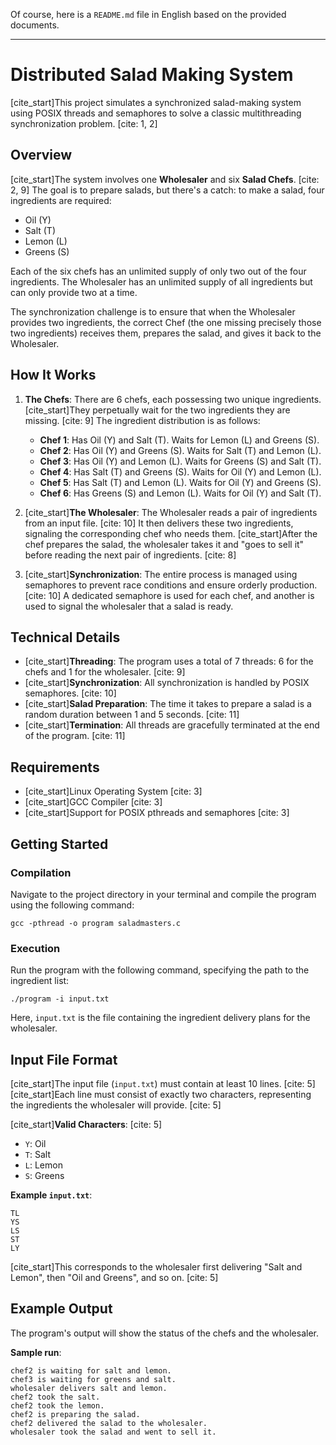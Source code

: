Of course, here is a `README.md` file in English based on the provided documents.

---

# Distributed Salad Making System

[cite_start]This project simulates a synchronized salad-making system using POSIX threads and semaphores to solve a classic multithreading synchronization problem. [cite: 1, 2]

## Overview

[cite_start]The system involves one **Wholesaler** and six **Salad Chefs**. [cite: 2, 9] The goal is to prepare salads, but there's a catch: to make a salad, four ingredients are required:
* Oil (Y)
* Salt (T)
* Lemon (L)
* Greens (S)

Each of the six chefs has an unlimited supply of only two out of the four ingredients. The Wholesaler has an unlimited supply of all ingredients but can only provide two at a time.

The synchronization challenge is to ensure that when the Wholesaler provides two ingredients, the correct Chef (the one missing precisely those two ingredients) receives them, prepares the salad, and gives it back to the Wholesaler.

## How It Works

1.  **The Chefs**: There are 6 chefs, each possessing two unique ingredients. [cite_start]They perpetually wait for the two ingredients they are missing. [cite: 9] The ingredient distribution is as follows:
    * **Chef 1**: Has Oil (Y) and Salt (T). Waits for Lemon (L) and Greens (S).
    * **Chef 2**: Has Oil (Y) and Greens (S). Waits for Salt (T) and Lemon (L).
    * **Chef 3**: Has Oil (Y) and Lemon (L). Waits for Greens (S) and Salt (T).
    * **Chef 4**: Has Salt (T) and Greens (S). Waits for Oil (Y) and Lemon (L).
    * **Chef 5**: Has Salt (T) and Lemon (L). Waits for Oil (Y) and Greens (S).
    * **Chef 6**: Has Greens (S) and Lemon (L). Waits for Oil (Y) and Salt (T).

2.  [cite_start]**The Wholesaler**: The Wholesaler reads a pair of ingredients from an input file. [cite: 10] It then delivers these two ingredients, signaling the corresponding chef who needs them. [cite_start]After the chef prepares the salad, the wholesaler takes it and "goes to sell it" before reading the next pair of ingredients. [cite: 8]

3.  [cite_start]**Synchronization**: The entire process is managed using semaphores to prevent race conditions and ensure orderly production. [cite: 10] A dedicated semaphore is used for each chef, and another is used to signal the wholesaler that a salad is ready.

## Technical Details

* [cite_start]**Threading**: The program uses a total of 7 threads: 6 for the chefs and 1 for the wholesaler. [cite: 9]
* [cite_start]**Synchronization**: All synchronization is handled by POSIX semaphores. [cite: 10]
* [cite_start]**Salad Preparation**: The time it takes to prepare a salad is a random duration between 1 and 5 seconds. [cite: 11]
* [cite_start]**Termination**: All threads are gracefully terminated at the end of the program. [cite: 11]

## Requirements

* [cite_start]Linux Operating System [cite: 3]
* [cite_start]GCC Compiler [cite: 3]
* [cite_start]Support for POSIX pthreads and semaphores [cite: 3]

## Getting Started

### Compilation

Navigate to the project directory in your terminal and compile the program using the following command:
```shell
gcc -pthread -o program saladmasters.c
```

### Execution

Run the program with the following command, specifying the path to the ingredient list:
```shell
./program -i input.txt
```
Here, `input.txt` is the file containing the ingredient delivery plans for the wholesaler.

## Input File Format

[cite_start]The input file (`input.txt`) must contain at least 10 lines. [cite: 5] [cite_start]Each line must consist of exactly two characters, representing the ingredients the wholesaler will provide. [cite: 5]

[cite_start]**Valid Characters**: [cite: 5]
* `Y`: Oil
* `T`: Salt
* `L`: Lemon
* `S`: Greens

**Example `input.txt`**:
```
TL
YS
LS
ST
LY
```
[cite_start]This corresponds to the wholesaler first delivering "Salt and Lemon", then "Oil and Greens", and so on. [cite: 5]

## Example Output

The program's output will show the status of the chefs and the wholesaler.

**Sample run**:
```
chef2 is waiting for salt and lemon.
chef3 is waiting for greens and salt.
wholesaler delivers salt and lemon.
chef2 took the salt.
chef2 took the lemon.
chef2 is preparing the salad.
chef2 delivered the salad to the wholesaler.
wholesaler took the salad and went to sell it.
```